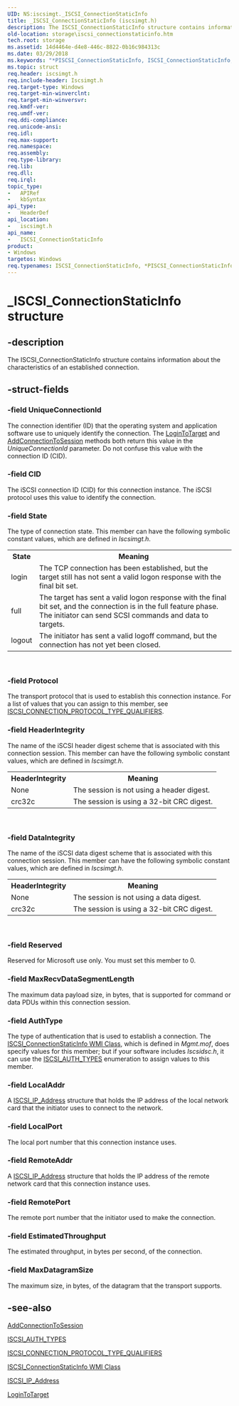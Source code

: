 ```yaml
---
UID: NS:iscsimgt._ISCSI_ConnectionStaticInfo
title: _ISCSI_ConnectionStaticInfo (iscsimgt.h)
description: The ISCSI_ConnectionStaticInfo structure contains information about the characteristics of an established connection.
old-location: storage\iscsi_connectionstaticinfo.htm
tech.root: storage
ms.assetid: 14d4464e-d4e8-446c-8822-0b16c984313c
ms.date: 03/29/2018
ms.keywords: "*PISCSI_ConnectionStaticInfo, ISCSI_ConnectionStaticInfo, ISCSI_ConnectionStaticInfo structure [Storage Devices], PISCSI_ConnectionStaticInfo, PISCSI_ConnectionStaticInfo structure pointer [Storage Devices], _ISCSI_ConnectionStaticInfo, iscsimgt/ISCSI_ConnectionStaticInfo, iscsimgt/PISCSI_ConnectionStaticInfo, storage.iscsi_connectionstaticinfo, structs-iSCSI_ef0dc102-31e4-466e-b094-d4a6b6a01ce6.xml"
ms.topic: struct
req.header: iscsimgt.h
req.include-header: Iscsimgt.h
req.target-type: Windows
req.target-min-winverclnt: 
req.target-min-winversvr: 
req.kmdf-ver: 
req.umdf-ver: 
req.ddi-compliance: 
req.unicode-ansi: 
req.idl: 
req.max-support: 
req.namespace: 
req.assembly: 
req.type-library: 
req.lib: 
req.dll: 
req.irql: 
topic_type:
-	APIRef
-	kbSyntax
api_type:
-	HeaderDef
api_location:
-	iscsimgt.h
api_name:
-	ISCSI_ConnectionStaticInfo
product:
- Windows
targetos: Windows
req.typenames: ISCSI_ConnectionStaticInfo, *PISCSI_ConnectionStaticInfo
---
```


# _ISCSI_ConnectionStaticInfo structure


## -description


The ISCSI_ConnectionStaticInfo structure contains information about the characteristics of an established connection.


## -struct-fields




### -field UniqueConnectionId

The connection identifier (ID) that the operating system and application software use to uniquely identify the connection. The <a href="https://msdn.microsoft.com/library/windows/hardware/ff561599">LoginToTarget</a> and <a href="https://msdn.microsoft.com/library/windows/hardware/ff550121">AddConnectionToSession</a> methods both return this value in the <i>UniqueConnectionId</i> parameter. Do not confuse this value with the connection ID (CID).


### -field CID

The iSCSI connection ID (CID) for this connection instance. The iSCSI protocol uses this value to identify the connection.


### -field State

The type of connection state. This member can have the following symbolic constant values, which are defined in <i>Iscsimgt.h</i>.

<table>
<tr>
<th>State</th>
<th>Meaning</th>
</tr>
<tr>
<td>
login

</td>
<td>
The TCP connection has been established, but the target still has not sent a valid logon response with the final bit set. 

</td>
</tr>
<tr>
<td>
full

</td>
<td>
The target has sent a valid logon response with the final bit set, and the connection is in the full feature phase. The initiator can send SCSI commands and data to targets. 

</td>
</tr>
<tr>
<td>
logout

</td>
<td>
The initiator has sent a valid logoff command, but the connection has not yet been closed.

</td>
</tr>
</table>
 


### -field Protocol

The transport protocol that is used to establish this connection instance. For a list of values that you can assign to this member, see <a href="https://msdn.microsoft.com/library/windows/hardware/ff561494">ISCSI_CONNECTION_PROTOCOL_TYPE_QUALIFIERS</a>.


### -field HeaderIntegrity

The name of the iSCSI header digest scheme that is associated with this connection session. This member can have the following symbolic constant values, which are defined in <i>Iscsimgt.h</i>.

<table>
<tr>
<th>HeaderIntegrity</th>
<th>Meaning</th>
</tr>
<tr>
<td>
None

</td>
<td>
The session is not using a header digest. 

</td>
</tr>
<tr>
<td>
crc32c

</td>
<td>
The session is using a 32-bit CRC digest.

</td>
</tr>
</table>
 


### -field DataIntegrity

The name of the iSCSI data digest scheme that is associated with this connection session. This member can have the following symbolic constant values, which are defined in <i>Iscsimgt.h</i>.

<table>
<tr>
<th>HeaderIntegrity</th>
<th>Meaning</th>
</tr>
<tr>
<td>
None

</td>
<td>
The session is not using a data digest. 

</td>
</tr>
<tr>
<td>
crc32c

</td>
<td>
The session is using a 32-bit CRC digest.

</td>
</tr>
</table>
 


### -field Reserved

Reserved for Microsoft use only. You must set this member to 0.


### -field MaxRecvDataSegmentLength

The maximum data payload size, in bytes, that is supported for command or data PDUs within this connection session.


### -field AuthType

The type of authentication that is used to establish a connection. The <a href="https://msdn.microsoft.com/library/windows/hardware/ff561490">ISCSI_ConnectionStaticInfo WMI Class</a>, which is defined in <i>Mgmt.mof</i>, does specify values for this member; but if your software includes <i>Iscsidsc.h</i>, it can use the <a href="https://msdn.microsoft.com/library/windows/hardware/ff561486">ISCSI_AUTH_TYPES</a> enumeration to assign values to this member.


### -field LocalAddr

A <a href="https://msdn.microsoft.com/library/windows/hardware/ff561536">ISCSI_IP_Address</a> structure that holds the IP address of the local network card that the initiator uses to connect to the network.


### -field LocalPort

The local port number that this connection instance uses.


### -field RemoteAddr

A <a href="https://msdn.microsoft.com/library/windows/hardware/ff561536">ISCSI_IP_Address</a> structure that holds the IP address of the remote network card that this connection instance uses.


### -field RemotePort

The remote port number that the initiator used to make the connection.


### -field EstimatedThroughput

The estimated throughput, in bytes per second, of the connection.


### -field MaxDatagramSize

The maximum size, in bytes, of the datagram that the transport supports.


## -see-also




<a href="https://msdn.microsoft.com/library/windows/hardware/ff550121">AddConnectionToSession</a>



<a href="https://msdn.microsoft.com/library/windows/hardware/ff561486">ISCSI_AUTH_TYPES</a>



<a href="https://msdn.microsoft.com/library/windows/hardware/ff561494">ISCSI_CONNECTION_PROTOCOL_TYPE_QUALIFIERS</a>



<a href="https://msdn.microsoft.com/library/windows/hardware/ff561490">ISCSI_ConnectionStaticInfo WMI Class</a>



<a href="https://msdn.microsoft.com/library/windows/hardware/ff561536">ISCSI_IP_Address</a>



<a href="https://msdn.microsoft.com/library/windows/hardware/ff561599">LoginToTarget</a>
 

 

